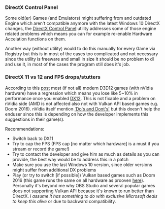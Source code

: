 ### DirectX Control Panel

Some old(er) Games (and Emulators) might suffering from and outdated Engine which aren't compatible anymore with the latest Windows 10 DirectX changes, the [DirectX Control Panel](http://www.sephiroth-j.de/1/downloads/diverses.php#windows_dxcpl) utility addresses some of those engine related problems which means you can for example re-enable Hardware Accelation functions on them. 

Another way (without utility) would to do this manually for every Game via Registry but this is in most of the cases too complicated and not necessary since the utility is freeware and small in size it should be no problem to dl and use it, in most of the cases the program still does it's job.


### DirectX 11 vs 12 and FPS drops/stutters

According to this [post](https://linustechtips.com/main/topic/564099-fresh-problems-for-nvidia-users-running-directx-12/) most (if not all) modern D3D12 games (with nVidia hardware) have a regression which means you lose like 5~10% in performance once you enabled [DX12](https://www.extremetech.com/extreme/207598-demystifying-directx-12-support-what-amd-intel-and-nvidia-do-and-dont-deliver). This is not fixable and a problem on nVidia side (AMD is not affected also not with Vulkan API based games e.g. Doom 2016). nVidia itself mention ['Do's and Dont's'](https://developer.nvidia.com/dx12-dos-and-donts) but this doesn't help the enduser since this is depending on how the developer implements this suggestions in their game(s). 

Recommendations:
- Switch back to DX11
- Try to cap the FPS (FPS cap [no matter which hardware] is a must if you stream or record the game!)
- Try to contact the developer and give him as much as details as you can provide, the best way would be to address this in a patch
- Make sure you use the last Windows 10 version, since older versions might suffer from additional DX problems
- Play (or try to switch [if possible]) Vulkan based games such as Doom 2016 (this game runs the same on all hardware as prooven [here](https://www.youtube.com/watch?v=1hnI6KGTfjI)). Personally it's beyond me why OBS Studio and several popular games does not supporting Vulkan API because it's known to run better than DirectX. _I assume it has something to do with exclusive Microsoft deals to keep this alive_ or due to backward compatibility.
